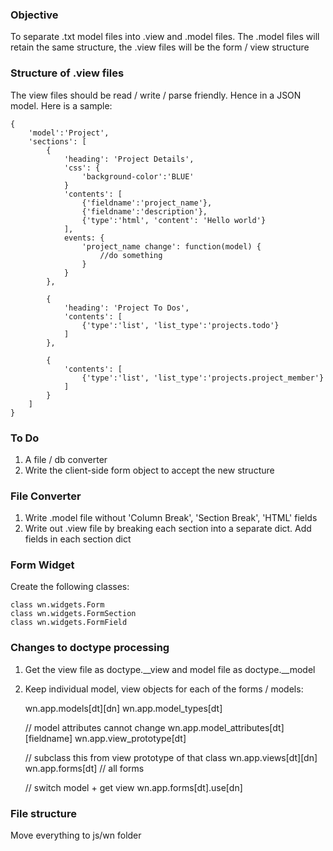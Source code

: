 ### Objective

To separate .txt model files into .view and .model files. The .model files will retain the same structure, the .view files will be the form / view structure

### Structure of .view files

The view files should be read / write / parse friendly. Hence in a JSON model. Here is a sample:

	{
		'model':'Project',
		'sections': [
			{
				'heading': 'Project Details',
				'css': {
					'background-color':'BLUE'
				}
				'contents': [
					{'fieldname':'project_name'},
					{'fieldname':'description'},
					{'type':'html', 'content': 'Hello world'}
				],
				events: {
					'project_name change': function(model) {
						//do something
					}
				}
			}, 
	
			{
				'heading': 'Project To Dos',
				'contents': [
					{'type':'list', 'list_type':'projects.todo'}
				]
			},
	
			{
				'contents': [
					{'type':'list', 'list_type':'projects.project_member'}
				]
			}
		]
	}

### To Do

1. A file / db converter
2. Write the client-side form object to accept the new structure

### File Converter

1. Write .model file without 'Column Break', 'Section Break', 'HTML' fields
2. Write out .view file by breaking each section into a separate dict. Add fields in each section dict

### Form Widget

Create the following classes:
    
    class wn.widgets.Form
    class wn.widgets.FormSection
    class wn.widgets.FormField

### Changes to doctype processing

1. Get the view file as doctype.__view and model file as doctype.__model
2. Keep individual model, view objects for each of the forms / models:
    
    wn.app.models[dt][dn]
    wn.app.model_types[dt]
    
    // model attributes cannot change
    wn.app.model_attributes[dt][fieldname]
    wn.app.view_prototype[dt]
    
    // subclass this from view prototype of that class 
    wn.app.views[dt][dn] 
    wn.app.forms[dt] // all forms
    
    // switch model + get view
    wn.app.forms[dt].use[dn] 
    
### File structure

Move everything to js/wn folder
